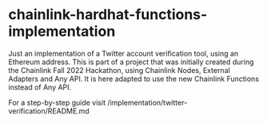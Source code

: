 # chainlink-hardhat-functions-implementation

Just an implementation of a Twitter account verification tool, using an Ethereum address. This is part of a project that was initially created during the Chainlink Fall 2022 Hackathon, using Chainlink Nodes, External Adapters and Any API. It is here adapted to use the new Chainlink Functions instead of Any API.

For a step-by-step guide visit /implementation/twitter-verification/README.md
